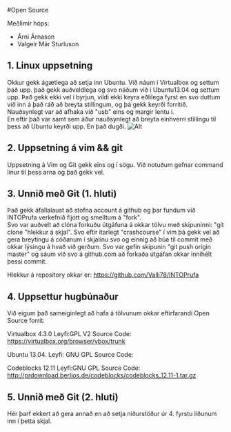 #Open Source

Meðlimir hóps:
+ Árni Árnason
+ Valgeir Már Sturluson

## 1. Linux uppsetning
Okkur gekk ágætlega að setja inn Ubuntu.  Við náum í Virtualbox og settum það
upp. það gekk auðveldlega og svo náðum við í Ubuntu13.04 og settum upp.
Það gekk ekki vel í byrjun, vildi ekki keyra eðlilega fyrst en svo duttum við inn á það ráð að breyta stillingum, og þá gekk keyrði forritið.  
Nauðsynlegt var að afhaka við "usb" eins og margir lentu í.  
En eftir það var samt sem áður nauðsynlegt að breyta einhverri stillingu til 
þess að Ubuntu keyrði upp. En það dugði.
![Alt](/home/INTOmarkdown/Screen.png)

## 2. Uppsetning á vim && git
Uppsetning á Vim og Git gekk eins og í sögu. Við notuðum gefnar command línur til þess arna og það gekk vel.

## 3. Unnið með Git (1. hluti)
Það gekk áfallalaust að stofna account á github og þar fundum við INTOPrufa verkefnið fljótt og smelltum á "fork".  
Svo var auðvelt að clóna forkuðu útgáfuna á okkar tölvu með skipuninni: "git clone "hlekkur á skjal".
Svo eftir ítarlegt "crashcourse" í vim þá gekk vel að gera breytingu á cóðanum í skjalinu svo og einnig að búa til commit með okkar lýsingu á hvað við gerðum.
	Svo var gefin skipunin "git push origin master" og sáum við svo á github.com að forkaða útgáfan okkar innihélt þessi commit.
 
Hlekkur á repository okkar er: https://github.com/Valli78/INTOPrufa

## 4. Uppsettur hugbúnaður
Við eigum það sameiginlegt að hafa á tölvunum okkar eftirfarandi 
Open Source forrit:

Virtualbox 4.3.0 
Leyfi:GPL V2
Source Code: 
https://virtualbox.org/browser/vbox/trunk

Ubuntu 13.04.
Leyfi: GNU GPL
Source Code:

Codeblocks 12.11
Leyfi:GNU GPL
Source Code: 
http://prdownload.berlios.de/codeblocks/codeblocks_12.11-1.tar.gz

## 5. Unnið með Git (2. hluti)

Hér þarf ekkert að gera annað en að setja niðurstöður úr 4. fyrstu liðunum inn í þetta skjal.
